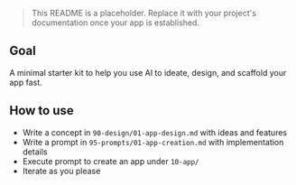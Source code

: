 > This README is a placeholder. Replace it with your project's documentation once your app is established.

## Goal

A minimal starter kit to help you use AI to ideate, design, and scaffold your app fast.

## How to use

- Write a concept in `90-design/01-app-design.md` with ideas and features
- Write a prompt in `95-prompts/01-app-creation.md` with implementation details
- Execute prompt to create an app under `10-app/`
- Iterate as you please
